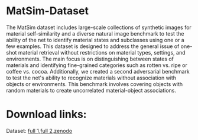 # MatSim-Dataset
The MatSim dataset includes large-scale collections of synthetic images for material self-similarity and a diverse natural image benchmark to test the ability of the net to identify material states and subclasses using one or a few examples. This dataset is designed to address the general issue of one-shot material retrieval without restrictions on material types, settings, and environments. The main focus is on distinguishing between states of materials and identifying fine-grained categories such as rotten vs. ripe or coffee vs. cocoa. Additionally, we created a second adversarial benchmark to test the net's ability to recognize materials without association with objects or environments. This benchmark involves covering objects with random materials to create uncorrelated material-object associations.

# Download links:
Dataset: [full 1](https://e1.pcloud.link/publink/show?code=kZIiSQZCYU5M4HOvnQykql9jxF4h0KiC5MX#folder=4512002013&tpl=publicfoldergrid),[full 2](https://icedrive.net/s/A13FWzZ8V2aP9T4ufGQ1N3fBZxDF),[zenodo](https://zenodo.org/record/7390166#.Y_6cNIBBxH4)

